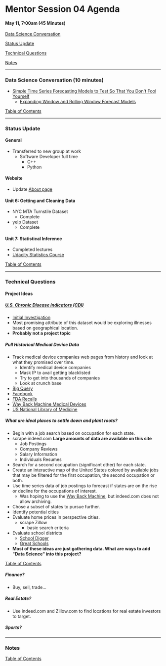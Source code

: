 # Mentor Session 04 Agenda

#### May 11, 7:00am (45 Minutes)


[Data Science Conversation](#ds_converstation)

[Status Update](#status_update)

[Technical Questions](#technical_questions)

[Notes](#notes)


---
### <a name="ds_conversation"></a> Data Science Conversation (10 minutes)
- [Simple Time Series Forecasting Models to Test So That You Don't Fool Yourself](http://machinelearningmastery.com/simple-time-series-forecasting-models/)
    - [Expanding Window and Rolling Window Forecast Models](https://github.com/TimothyHelton/k2datascience/blob/master/notebooks/Time_Series_Forcasting.ipynb)

[Table of Contents](#toc)


---
### <a name="status_update"></a> Status Update
#### General
- Transferred to new group at work
    - Software Developer full time
        - C++
        - Python
        
#### Website
- Update [About page](https://timothyhelton.github.io/about.html)

#### Unit 6: Getting and Cleaning Data
- NYC MTA Turnstile Dataset
    - Complete
- yelp Dataset
    - Complete

#### Unit 7: Statistical Inference
- Completed lectures
- [Udacity Statistics Course](https://classroom.udacity.com/courses/st101)

[Table of Contents](#toc)


---
### <a name="technical_questions"></a> Technical Questions 

#### Project Ideas

##### [U.S. Chronic Disease Indicators (CDI)](https://catalog.data.gov/dataset/u-s-chronic-disease-indicators-cdi-e50c9)
- [Initial Investigation](https://github.com/TimothyHelton/k2datascience/blob/master/notebooks/US_Chronic_Disease_Indicators.ipynb)
- Most promising attribute of this dataset would be exploring illnesses based 
on geographical location.
- **Probably not a project topic**

##### Pull Historical Medical Device Data
- Track medical device companies web pages from history and look at what they
promised over time.
    - Identify medical device companies
    - Mask IP to avail getting blacklisted
    - Try to get into thousands of companies
    - Look at crunch base 
- [Big Query](https://cloud.google.com/bigquery/what-is-bigquery)
- [Facebook](https://developers.facebook.com/docs/graph-api)
- [FDA Recalls](https://www.fda.gov/MedicalDevices/Safety/ListofRecalls/default.htm)
- [Way Back Machine Medical Devices](http://wayback.archive-it.org/7993/20170110233525/http://www.fda.gov/MedicalDevices/DeviceRegulationandGuidance/Databases/default.htm)
- [US National Library of Medicine](https://accessgudid.nlm.nih.gov/)

##### What are ideal places to settle down and plant roots?
- Begin with a job search based on occupation for each state.
- scrape indeed.com **Large amounts of data are available on this site**
    - Job Postings
    - Company Reviews
    - Salary Information
    - Individuals Resumes
- Search for a second occupation (significant other) for each state.
- Create an interactive map of the United States colored by available jobs 
that may be filtered for the first occupation, the second occupation or both.
- Use time series data of job postings to forecast if states are on the rise
or decline for the occupations of interest.
    - Was hoping to use the [Way Back Machine](https://web.archive.org/), but
    indeed.com does not allow archiving.
- Chose a subset of states to pursue further.
- Identify potential cities
- Evaluate home prices in perspective cities.
    - scrape Zillow
        - basic search criteria
- Evaluate school districts
    - [School Digger](https://www.schooldigger.com/)
    - [Great Schools](http://www.greatschools.org/)
- **Most of these ideas are just gathering data.  What are ways to add 
"Data Science" into this project?**
     
[Table of Contents](#toc)

##### Finance?
- Buy, sell, trade...

##### Real Estate?
- Use indeed.com and Zillow.com to find locations for real estate investors 
to target.

##### Sports?

---
### <a name="notes"></a> Notes

    

[Table of Contents](#toc)

